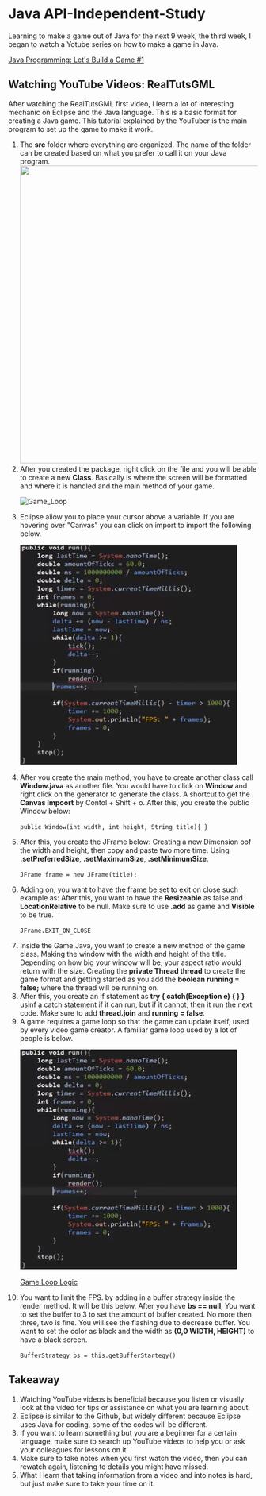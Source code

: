 <h1>Java API-Independent-Study</h1>
<p>Learning to make a game out of Java for the next 9 week, the third week, I began to watch a Yotube series on how to make a game in Java.</p>
<a href = "https://www.youtube.com/watch?time_continue=1228&v=1gir2R7G9ws">Java Programming: Let's Build a Game #1</a><br>

<h2>Watching YouTube Videos: RealTutsGML</h2>

<p>After watching the RealTutsGML first video, I learn a lot of interesting mechanic on Eclipse and the Java language. This is a basic format for creating a Java game. This tutorial explained by the YouTuber is the main program to set up the game to make it work.</p>

<ol>

<li>The <b>src</b> folder where everything are organized. The name of the folder can be created based on what you prefer to call it on your Java program.</li>

<img src="/api-independent-study/images/entry#3/vid-1-after-right-clicking-to-create-new-class.jpg" style="width:500px;height:600px;">


<li>After you created the package, right click on the file and you will be able to create a new <b>Class</b>. Basically is where the screen will be formatted and where it is handled and the main method of your game.</li>

![Game_Loop](entry#3/gameloop.jpg)


<li>Eclipse allow you to place your cursor above a variable. If you are hovering over "Canvas" you can click on import to import the following below.</li>

![Game_Loop](gameloop.jpg)

<li>After you create the main method, you have to create another class call <b>Window.java</b> as another file. You would have to click on <b>Window</b> and right click on the generator to generate the class. A shortcut to get the <b>Canvas Impoort</b> by Contol + Shift + o. After this, you create the public Window below:</li>

``public Window(int width, int height, String title){ }``


<li>After this, you create the JFrame below: Creating a new Dimension oof the width and height, then copy and paste two more time. Using <b>.setPreferredSize</b>, <b>.setMaximumSize</b>, <b>.setMinimumSize</b>.</li>

``JFrame frame = new JFrame(title);``


<li>Adding on, you want to have the frame be set to exit on close such example as: After this, you want to have the <b>Resizeable</b> as false and <b>LocationRelative</b> to be null. Make sure to use <b>.add</b> as game and <b>Visible</b> to be true.</li>

``JFrame.EXIT_ON_CLOSE``


<li>Inside the Game.Java, you want to create a new method of the game class. Making the window with the width and height of the title. Depending on how big your window will be, your aspect ratio would return with the size. Creating the <b>private Thread thread</b> to create the game format and getting started as you add the <b>boolean running = false;</b> where the thread will be running on.</li>


<li>After this, you create an if statement as <b> try { catch(Exception e) { } }</b> usinf a catch statement if it can run, but if it cannot, then it run the next code. Make sure to add <b>thread.join</b> and <b>running = false</b>.</li>


<li>A game requires a game loop so that the game can update itself, used by every video game creator. A familiar game loop used by a lot of people is below.</li>

![Game_Loop](gameloop.jpg)

<a href = "http://www.java-gaming.org/index.php?topic=24220.0">Game Loop Logic</a><br>


<li>You want to limit the FPS. by adding in a buffer strategy inside the render method. It will be this below. After you have <b>bs == null</b>, You want to set the buffer to 3 to set the amount of buffer created. No more then three, two is fine. You will see the flashing due to decrease buffer. You want to set the color as black and the width as <b>(0,0 WIDTH, HEIGHT)</b> to have a black screen.</li>

``BufferStrategy bs = this.getBufferStartegy()``


</ol>

<h2>Takeaway</h2>

<ol>

<li>Watching YouTube videos is beneficial because you listen or visually look at the video for tips or assistance on what you are learning about.</li>

<li>Eclipse is similar to the Github, but widely different because Eclipse uses Java for coding, some of the codes will be different.</li>

<li>If you want to learn something but you are a beginner for a certain language, make sure to search up YouTube videos to help you or ask your colleagues for lessons on it.</li>

<li>Make sure to take notes when you first watch the video, then you can rewatch again, listening to details you might have missed.</li>

<li>What I learn that taking information from a video and into notes is hard, but just make sure to take your time on it.</li>

</ol>